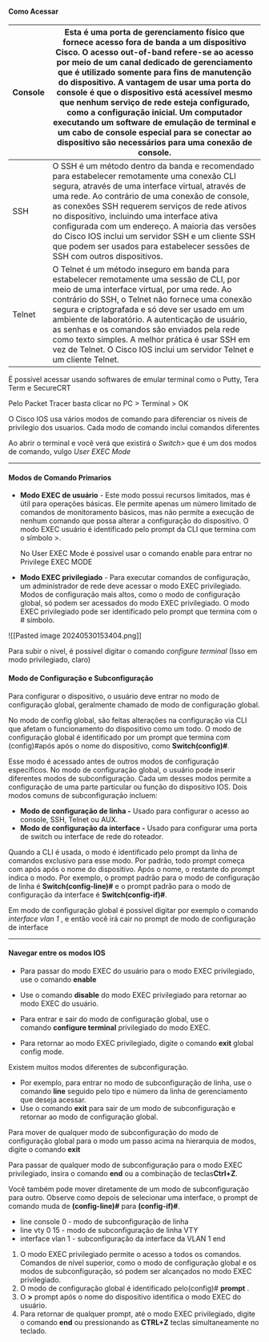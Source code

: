#### Como Acessar

| Console | Esta é uma porta de gerenciamento físico que fornece acesso fora de banda a um dispositivo Cisco. O acesso out-of-band refere-se ao acesso por meio de um canal dedicado de gerenciamento que é utilizado somente para fins de manutenção do dispositivo. A vantagem de usar uma porta do console é que o dispositivo está acessível mesmo que nenhum serviço de rede esteja configurado, como a configuração inicial. Um computador executando um software de emulação de terminal e um cabo de console especial para se conectar ao dispositivo são necessários para uma conexão de console. |
| ------- | ---------------------------------------------------------------------------------------------------------------------------------------------------------------------------------------------------------------------------------------------------------------------------------------------------------------------------------------------------------------------------------------------------------------------------------------------------------------------------------------------------------------------------------------------------------------------------------------------- |
| SSH     | O SSH é um método dentro da banda e recomendado para estabelecer remotamente uma conexão CLI segura, através de uma interface virtual, através de uma rede. Ao contrário de uma conexão de console, as conexões SSH requerem serviços de rede ativos no dispositivo, incluindo uma interface ativa configurada com um endereço. A maioria das versões do Cisco IOS inclui um servidor SSH e um cliente SSH que podem ser usados para estabelecer sessões de SSH com outros dispositivos.                                                                                                       |
| Telnet  | O Telnet é um método inseguro em banda para estabelecer remotamente uma sessão de CLI, por meio de uma interface virtual, por uma rede. Ao contrário do SSH, o Telnet não fornece uma conexão segura e criptografada e só deve ser usado em um ambiente de laboratório. A autenticação de usuário, as senhas e os comandos são enviados pela rede como texto simples. A melhor prática é usar SSH em vez de Telnet. O Cisco IOS inclui um servidor Telnet e um cliente Telnet.                                                                                                                 |

É possível acessar usando softwares de emular terminal como o Putty, Tera Term e SecureCRT


Pelo Packet Tracer basta clicar no PC > Terminal > OK 


O Cisco IOS usa vários modos de comando para diferenciar os niveis de privilegio dos usuarios. 
Cada modo de comando inclui comandos diferentes 

Ao abrir o terminal e você verá que existirá o *Switch>* que é um dos modos de comando, vulgo *User EXEC Mode*

---


#### Modos de Comando Primarios

- **Modo EXEC de usuário** - Este modo possui recursos limitados, mas é útil para operações básicas. Ele permite apenas um número limitado de comandos de monitoramento básicos, mas não permite a execução de nenhum comando que possa alterar a configuração do dispositivo. O modo EXEC usuário é identificado pelo prompt da CLI que termina com o símbolo >.

	No User EXEC Mode é possivel usar o comando enable para entrar no Privilege EXEC MODE 
 
- **Modo EXEC privilegiado** - Para executar comandos de configuração, um administrador de rede deve acessar o modo EXEC privilegiado. Modos de configuração mais altos, como o modo de configuração global, só podem ser acessados do modo EXEC privilegiado. O modo EXEC privilegiado pode ser identificado pelo prompt que termina com o # símbolo.


![[Pasted image 20240530153404.png]]

Para subir o nivel, é possivel digitar o comando *configure terminal* (Isso em modo privilegiado, claro)
#### Modo de Configuração e Subconfiguração

Para configurar o dispositivo, o usuário deve entrar no modo de configuração global, geralmente chamado de modo de configuração global.

No modo de config global, são feitas alterações na configuração via CLI que afetam o funcionamento do dispositivo como um todo. O modo de configuração global é identificado por um prompt que termina com (config)#após após o nome do dispositivo, como **Switch(config)#**.

Esse modo é acessado antes de outros modos de configuração específicos. No modo de configuração global, o usuário pode inserir diferentes modos de subconfiguração. Cada um desses modos permite a configuração de uma parte particular ou função do dispositivo IOS. Dois modos comuns de subconfiguração incluem:

- **Modo de configuração de linha -** Usado para configurar o acesso ao console, SSH, Telnet ou AUX.
- **Modo de configuração da interface -** Usado para configurar uma porta de switch ou interface de rede do roteador.

Quando a CLI é usada, o modo é identificado pelo prompt da linha de comandos exclusivo para esse modo. Por padrão, todo prompt começa com após após o nome do dispositivo. Após o nome, o restante do prompt indica o modo. Por exemplo, o prompt padrão para o modo de configuração de linha é **Switch(config-line)#** e o prompt padrão para o modo de configuração da interface é **Switch(config-if)#**.

Em modo de configuração global é possivel digitar por exemplo o comando *interface vlan 1* , e então você irá cair no prompt de modo de configuração de interface

---

#### Navegar entre os modos IOS

- Para passar do modo EXEC do usuário para o modo EXEC privilegiado, use o comando **enable** 
- Use o comando **disable** do modo EXEC privilegiado para retornar ao modo EXEC do usuário.

- Para entrar e sair do modo de configuração global, use o comando **configure terminal** privilegiado do modo EXEC. 
- Para retornar ao modo EXEC privilegiado, digite o comando **exit** global config mode.

Existem muitos modos diferentes de subconfiguração. 

- Por exemplo, para entrar no modo de subconfiguração de linha, use o comando **line** seguido pelo tipo e número da linha de gerenciamento que deseja acessar. 
- Use o comando **exit** para sair de um modo de subconfiguração e retornar ao modo de configuração global.


Para mover de qualquer modo de subconfiguração do modo de configuração global para o modo um passo acima na hierarquia de modos, digite o comando **exit**

Para passar de qualquer modo de subconfiguração para o modo EXEC privilegiado, insira o comando **end** ou a combinação de teclas**Ctrl+Z**.


Você também pode mover diretamente de um modo de subconfiguração para outro. Observe como depois de selecionar uma interface, o prompt de comando muda de **(config-line)#** para **(config-if)#**.


- line console 0 - modo de subconfiguração de linha
- line vty 0 15 - modo de subconfiguração de linha VTY
- interface vlan 1 - subconfiguração da interface da VLAN 1
end



1. O modo EXEC privilegiado permite o acesso a todos os comandos. Comandos de nível superior, como o modo de configuração global e os modos de subconfiguração, só podem ser alcançados no modo EXEC privilegiado.
2. O modo de configuração global é identificado pelo(config)# **prompt** .
3. O **>** prompt após o nome do dispositivo identifica o modo EXEC do usuário.
4. Para retornar de qualquer prompt, até o modo EXEC privilegiado, digite o comando **end** ou pressionando as **CTRL+Z** teclas simultaneamente no teclado.